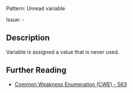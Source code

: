 Pattern: Unread variable

Issue: -

## Description

Variable is assigned a value that is never used.

## Further Reading

* [Common Weakness Enumeration (CWE) - 563](https://cwe.mitre.org/data/definitions/563.html)